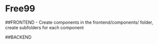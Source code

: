 # Free99

##FRONTEND
	- Create components in the frontend/components/ folder, create subfolders for each component

##BACKEND
